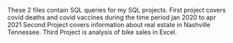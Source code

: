 These 2 files contain SQL queries for my SQL projects.
First project covers covid deaths and covid vaccines during the time period jan 2020 to apr 2021
Second Project covers information about real estate in Nashville Tennessee.
Third Project is analysis of bike sales in Excel.
